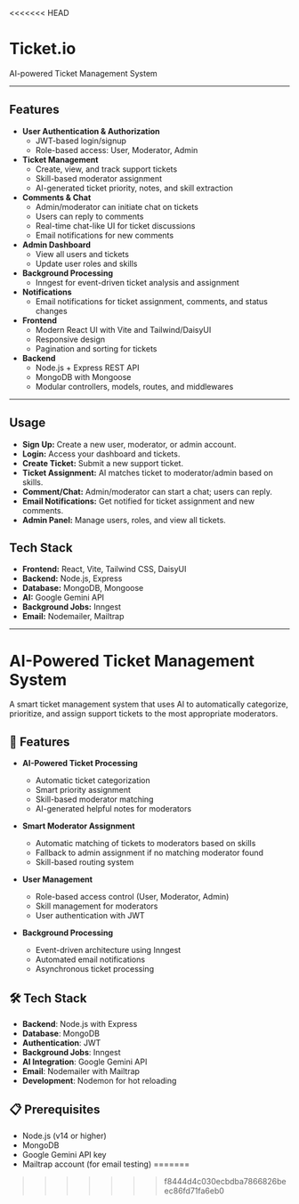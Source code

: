 <<<<<<< HEAD
# Ticket.io

AI-powered Ticket Management System

---

## Features

- **User Authentication & Authorization**
   - JWT-based login/signup
   - Role-based access: User, Moderator, Admin
- **Ticket Management**
   - Create, view, and track support tickets
   - Skill-based moderator assignment
   - AI-generated ticket priority, notes, and skill extraction
- **Comments & Chat**
   - Admin/moderator can initiate chat on tickets
   - Users can reply to comments
   - Real-time chat-like UI for ticket discussions
   - Email notifications for new comments
- **Admin Dashboard**
   - View all users and tickets
   - Update user roles and skills
- **Background Processing**
   - Inngest for event-driven ticket analysis and assignment
- **Notifications**
   - Email notifications for ticket assignment, comments, and status changes
- **Frontend**
   - Modern React UI with Vite and Tailwind/DaisyUI
   - Responsive design
   - Pagination and sorting for tickets
- **Backend**
   - Node.js + Express REST API
   - MongoDB with Mongoose
   - Modular controllers, models, routes, and middlewares

---

## Usage

- **Sign Up:** Create a new user, moderator, or admin account.
- **Login:** Access your dashboard and tickets.
- **Create Ticket:** Submit a new support ticket.
- **Ticket Assignment:** AI matches ticket to moderator/admin based on skills.
- **Comment/Chat:** Admin/moderator can start a chat; users can reply.
- **Email Notifications:** Get notified for ticket assignment and new comments.
- **Admin Panel:** Manage users, roles, and view all tickets.



## Tech Stack
- **Frontend:** React, Vite, Tailwind CSS, DaisyUI
- **Backend:** Node.js, Express
- **Database:** MongoDB, Mongoose
- **AI:** Google Gemini API
- **Background Jobs:** Inngest
- **Email:** Nodemailer, Mailtrap

---

# AI-Powered Ticket Management System

A smart ticket management system that uses AI to automatically categorize, prioritize, and assign support tickets to the most appropriate moderators.

## 🚀 Features

- **AI-Powered Ticket Processing**

  - Automatic ticket categorization
  - Smart priority assignment
  - Skill-based moderator matching
  - AI-generated helpful notes for moderators

- **Smart Moderator Assignment**

  - Automatic matching of tickets to moderators based on skills
  - Fallback to admin assignment if no matching moderator found
  - Skill-based routing system

- **User Management**

  - Role-based access control (User, Moderator, Admin)
  - Skill management for moderators
  - User authentication with JWT

- **Background Processing**
  - Event-driven architecture using Inngest
  - Automated email notifications
  - Asynchronous ticket processing

## 🛠️ Tech Stack

- **Backend**: Node.js with Express
- **Database**: MongoDB
- **Authentication**: JWT
- **Background Jobs**: Inngest
- **AI Integration**: Google Gemini API
- **Email**: Nodemailer with Mailtrap
- **Development**: Nodemon for hot reloading

## 📋 Prerequisites

- Node.js (v14 or higher)
- MongoDB
- Google Gemini API key
- Mailtrap account (for email testing)
=======

>>>>>>> f8444d4c030ecbdba7866826beec86fd71fa6eb0
